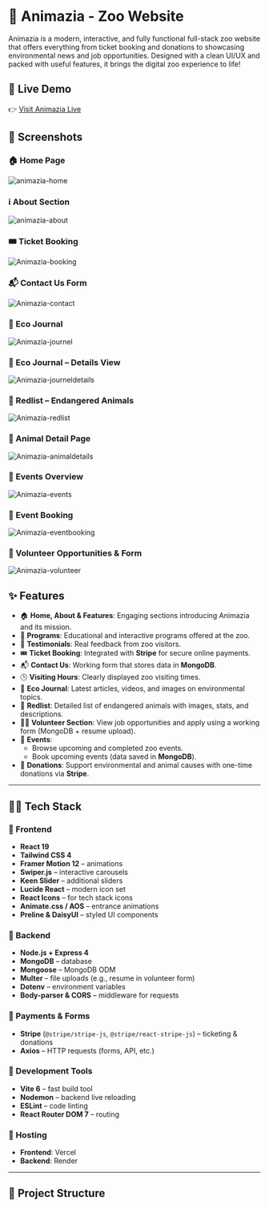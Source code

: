 # 🐾 Animazia - Zoo Website

Animazia is a modern, interactive, and fully functional full-stack zoo website that offers everything from ticket booking and donations to showcasing environmental news and job opportunities. Designed with a clean UI/UX and packed with useful features, it brings the digital zoo experience to life!

## 🔗 Live Demo

👉 [Visit Animazia Live](https://frontend-zoo.vercel.app/)
## 📸 Screenshots

### 🏠 Home Page
![animazia-home](https://github.com/user-attachments/assets/ff95cbc5-9682-45ef-9713-5a81bb1c4d4c)

### ℹ️ About Section
![animazia-about](https://github.com/user-attachments/assets/b607694b-d915-43cd-9903-2fcaa8c1e72a)

### 🎟️ Ticket Booking
![Animazia-booking](https://github.com/user-attachments/assets/a48ddbd7-d22f-4cd7-827b-551a347338f0)

### 📬 Contact Us Form
![Animazia-contact](https://github.com/user-attachments/assets/3aa08719-08e4-45ca-bd03-f7112d6e54bb)

### 🌿 Eco Journal
![Animazia-journel](https://github.com/user-attachments/assets/3a9dc392-5bcb-497e-b5c0-ecf68773a1f4)

### 🌿 Eco Journal – Details View
![Animazia-journeldetails](https://github.com/user-attachments/assets/e3c17e5d-3994-4049-91af-0b723ea2cd4f)

### 🐘 Redlist – Endangered Animals
![Animazia-redlist](https://github.com/user-attachments/assets/f1ba84fb-9133-44bf-a616-13b91763aa37)

### 🐾 Animal Detail Page
![Animazia-animaldetails](https://github.com/user-attachments/assets/7f22a134-b36f-49cb-bd6f-a34b2177b7de)

### 🎉 Events Overview
![Animazia-events](https://github.com/user-attachments/assets/a8c22485-4d30-4dbb-bffc-172a4142c63b)

### 📆 Event Booking
![Animazia-eventbooking](https://github.com/user-attachments/assets/e8712692-5891-4773-9776-7b86c5228fab)

### 🙋 Volunteer Opportunities & Form
![Animazia-volunteer](https://github.com/user-attachments/assets/8186bad4-1def-4c49-babc-dc9532d8afca)


## ✨ Features

- 🏠 **Home, About & Features**: Engaging sections introducing Animazia and its mission.
- 🦁 **Programs**: Educational and interactive programs offered at the zoo.
- 💬 **Testimonials**: Real feedback from zoo visitors.
- 🎟️ **Ticket Booking**: Integrated with **Stripe** for secure online payments.
- 📬 **Contact Us**: Working form that stores data in **MongoDB**.
- 🕒 **Visiting Hours**: Clearly displayed zoo visiting times.
- 🌿 **Eco Journal**: Latest articles, videos, and images on environmental topics.
- 🐘 **Redlist**: Detailed list of endangered animals with images, stats, and descriptions.
- 🙋‍♀️ **Volunteer Section**: View job opportunities and apply using a working form (MongoDB + resume upload).
- 🎉 **Events**:
  - Browse upcoming and completed zoo events.
  - Book upcoming events (data saved in **MongoDB**).
- 💖 **Donations**: Support environmental and animal causes with one-time donations via **Stripe**.

---

## 🧑‍💻 Tech Stack

### 🔹 Frontend
- **React 19**
- **Tailwind CSS 4**
- **Framer Motion 12** – animations
- **Swiper.js** – interactive carousels
- **Keen Slider** – additional sliders
- **Lucide React** – modern icon set
- **React Icons** – for tech stack icons
- **Animate.css / AOS** – entrance animations
- **Preline & DaisyUI** – styled UI components

### 🔹 Backend
- **Node.js + Express 4**
- **MongoDB** – database
- **Mongoose** – MongoDB ODM
- **Multer** – file uploads (e.g., resume in volunteer form)
- **Dotenv** – environment variables
- **Body-parser & CORS** – middleware for requests

### 🔹 Payments & Forms
- **Stripe** (`@stripe/stripe-js`, `@stripe/react-stripe-js`) – ticketing & donations
- **Axios** – HTTP requests (forms, API, etc.)

### 🔹 Development Tools
- **Vite 6** – fast build tool
- **Nodemon** – backend live reloading
- **ESLint** – code linting
- **React Router DOM 7** – routing

### 🔹 Hosting
- **Frontend**: Vercel
- **Backend**: Render 

---

## 📂 Project Structure

